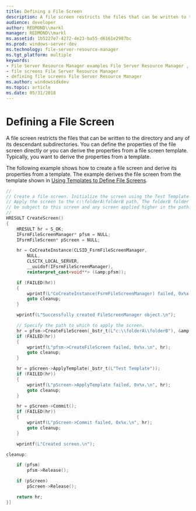```yaml
---
title: Defining a File Screen
description: A file screen restricts the files that can be written to the directory and any of its descendant subdirectories.
audience: developer
author: REDMOND\\markl
manager: REDMOND\\markl
ms.assetid: 1b5227e7-4272-4e23-ba55-d6161e2987bc
ms.prod: windows-server-dev
ms.technology: file-server-resource-manager
ms.tgt_platform: multiple
keywords:
- File Server Resource Manager examples File Server Resource Manager , defining a file screen
- file screens File Server Resource Manager
- defining file screens File Server Resource Manager
ms.author: windowssdkdev
ms.topic: article
ms.date: 05/31/2018
---
```


# Defining a File Screen

A file screen restricts the files that can be written to the directory and any of its descendant subdirectories. You can define the properties of the file screen directly or you can derive the properties from a file screen template. Typically, you want to derive the properties from a template.

The following example shows how to create a file screen and derive its properties from a template. The example derives the file screen from the template shown in [Using Templates to Define File Screens](using-templates-to-define-file-screens.md).


```C++
//
// Create a file screen. Initialize the screen using the Test Template template.
// Apply the screen to the c:\folderA\folderB path. The folderB folder will 
// be subject to this screen and any screen applied higher in the path.
//
HRESULT CreateScreen()
{
    HRESULT hr = S_OK;
    IFsrmFileScreenManager* pfsm = NULL;
    IFsrmFileScreen* pScreen = NULL;

    hr = CoCreateInstance(CLSID_FsrmFileScreenManager, 
        NULL,
        CLSCTX_LOCAL_SERVER,
        __uuidof(IFsrmFileScreenManager),
        reinterpret_cast<void**> (&amp;pfsm));

    if (FAILED(hr))
    {
        wprintf(L"CoCreateInstance(FsrmFileScreenManager) failed, 0x%x.\n", hr);
        goto cleanup;
    }

    wprintf(L"Successfully created FileScreenManager object.\n");

    // Specify the path to which to apply the screen.
    hr = pfsm->CreateFileScreen(_bstr_t(L"c:\\folderA\\folderB"), &amp;pScreen);
    if (FAILED(hr))
    {
        wprintf(L"pfsm->CreateFileScreen failed, 0x%x.\n", hr);
        goto cleanup;
    }

    hr = pScreen->ApplyTemplate(_bstr_t(L"Test Template"));
    if (FAILED(hr))
    {
        wprintf(L"pScreen->ApplyTemplate failed, 0x%x.\n", hr);
        goto cleanup;
    }

    hr = pScreen->Commit();
    if (FAILED(hr))
    {
        wprintf(L"pScreen->Commit failed, 0x%x.\n", hr);
        goto cleanup;
    }

    wprintf(L"Created screen.\n");

cleanup:

    if (pfsm)
        pfsm->Release();

    if (pScreen)
        pScreen->Release();

    return hr;
}]
```



 

 




